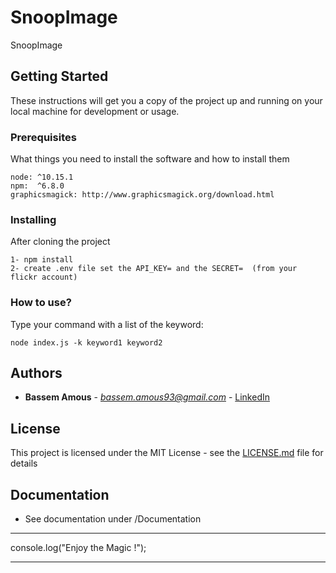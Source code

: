 
# SnoopImage

SnoopImage

## Getting Started

These instructions will get you a copy of the project up and running on your local machine for development or usage.

### Prerequisites

What things you need to install the software and how to install them

```
node: ^10.15.1
npm:  ^6.8.0
graphicsmagick: http://www.graphicsmagick.org/download.html
```

### Installing

After cloning the project
```
1- npm install 
2- create .env file set the API_KEY= and the SECRET=  (from your flickr account)       
```

### How to use?

 Type your command with a list of the keyword: 
``` 
node index.js -k keyword1 keyword2

```

## Authors

* **Bassem Amous** - *bassem.amous93@gmail.com* - [LinkedIn](https://www.linkedin.com/in/bassem-amous-92a536120/)

## License

This project is licensed under the MIT License - see the [LICENSE.md](LICENSE.md) file for details

## Documentation

* See documentation under /Documentation



******************************
console.log("Enjoy the Magic !");
******************************
